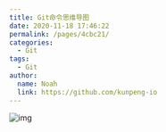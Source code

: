 ```yaml
---
title: Git命令思维导图
date: 2020-11-18 17:46:22
permalink: /pages/4cbc21/
categories: 
  - Git
tags: 
  - Git
author: 
  name: Noah
  link: https://github.com/kunpeng-io
---
```

![img](https://kunpeng-io.github.io/kunpeng-book/img/git.png)
